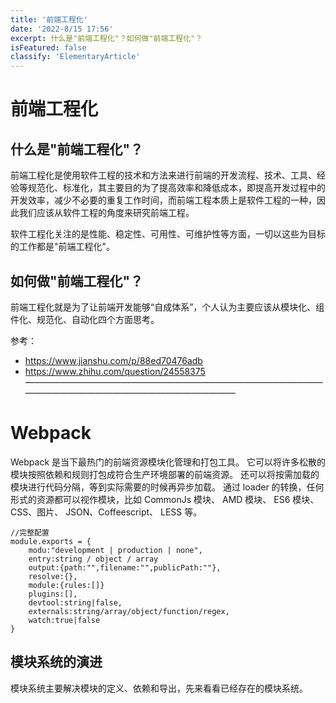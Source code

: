 ```yaml
---
title: '前端工程化'
date: '2022-8/15 17:56'
excerpt: 什么是"前端工程化"？如何做"前端工程化"？
isFeatured: false
classify: 'ElementaryArticle'
---
```


# 前端工程化
## 什么是"前端工程化"？
前端工程化是使用软件工程的技术和方法来进行前端的开发流程、技术、工具、经验等规范化、标准化，其主要目的为了提高效率和降低成本，即提高开发过程中的开发效率，减少不必要的重复工作时间，而前端工程本质上是软件工程的一种，因此我们应该从软件工程的角度来研究前端工程。

软件工程化关注的是性能、稳定性、可用性、可维护性等方面，一切以这些为目标的工作都是"前端工程化"。
## 如何做"前端工程化"？
前端工程化就是为了让前端开发能够“自成体系”，个人认为主要应该从模块化、组件化、规范化、自动化四个方面思考。


参考：
- https://www.jianshu.com/p/88ed70476adb
- https://www.zhihu.com/question/24558375
——————————————————————————————————————————————————————————
# Webpack
Webpack 是当下最热门的前端资源模块化管理和打包工具。
它可以将许多松散的模块按照依赖和规则打包成符合生产环境部署的前端资源。
还可以将按需加载的模块进行代码分隔，等到实际需要的时候再异步加载。
通过 loader 的转换，任何形式的资源都可以视作模块，比如 CommonJs 模块、 AMD 模块、 ES6 模块、CSS、图片、 JSON、Coffeescript、 LESS 等。



```JS
//完整配置
module.exports = {
    modu:"development | production | none",
    entry:string / object / array
    output:{path:"",filename:"",publicPath:""},
    resolve:{},
    module:{rules:[]}
	plugins:[],
    devtool:string|false,
    externals:string/array/object/function/regex,
    watch:true|false
}
```

## 模块系统的演进

模块系统主要解决模块的定义、依赖和导出，先来看看已经存在的模块系统。